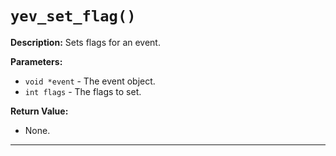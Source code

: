 # `yev_set_flag()`

**Description:**
Sets flags for an event.

**Parameters:**
- `void *event` - The event object.
- `int flags` - The flags to set.

**Return Value:**
- None.

---
